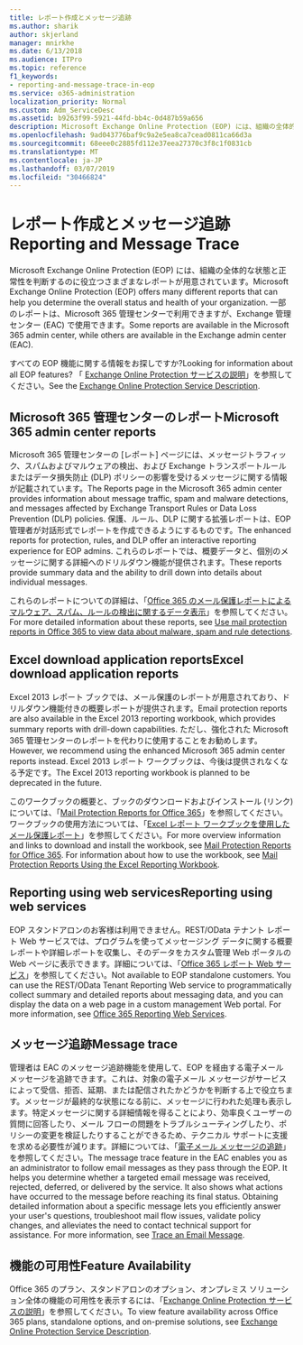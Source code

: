 ```yaml
---
title: レポート作成とメッセージ追跡
ms.author: sharik
author: skjerland
manager: mnirkhe
ms.date: 6/13/2018
ms.audience: ITPro
ms.topic: reference
f1_keywords:
- reporting-and-message-trace-in-eop
ms.service: o365-administration
localization_priority: Normal
ms.custom: Adm_ServiceDesc
ms.assetid: b9263f99-5921-44fd-bb4c-0d487b59a656
description: Microsoft Exchange Online Protection (EOP) には、組織の全体的な状態と正常性を判断するのに役立つさまざまなレポートが用意されています。 一部のレポートは、Microsoft 365 管理センターで利用できますが、Exchange 管理センター (EAC) で使用できます。
ms.openlocfilehash: 9ad043776baf9c9a2e5ea8ca7cead0811ca66d3a
ms.sourcegitcommit: 68eee0c2885fd112e37eea27370c3f8c1f0831cb
ms.translationtype: MT
ms.contentlocale: ja-JP
ms.lasthandoff: 03/07/2019
ms.locfileid: "30466824"
---
```

# <a name="reporting-and-message-trace"></a><span data-ttu-id="47ce4-104">レポート作成とメッセージ追跡</span><span class="sxs-lookup"><span data-stu-id="47ce4-104">Reporting and Message Trace</span></span>

<span data-ttu-id="47ce4-105">Microsoft Exchange Online Protection (EOP) には、組織の全体的な状態と正常性を判断するのに役立つさまざまなレポートが用意されています。</span><span class="sxs-lookup"><span data-stu-id="47ce4-105">Microsoft Exchange Online Protection (EOP) offers many different reports that can help you determine the overall status and health of your organization.</span></span> <span data-ttu-id="47ce4-106">一部のレポートは、Microsoft 365 管理センターで利用できますが、Exchange 管理センター (EAC) で使用できます。</span><span class="sxs-lookup"><span data-stu-id="47ce4-106">Some reports are available in the Microsoft 365 admin center, while others are available in the Exchange admin center (EAC).</span></span>
  
<span data-ttu-id="47ce4-107">すべての EOP 機能に関する情報をお探しですか?</span><span class="sxs-lookup"><span data-stu-id="47ce4-107">Looking for information about all EOP features?</span></span> <span data-ttu-id="47ce4-108">「 [Exchange Online Protection サービスの説明](exchange-online-protection-service-description.md)」を参照してください。</span><span class="sxs-lookup"><span data-stu-id="47ce4-108">See the [Exchange Online Protection Service Description](exchange-online-protection-service-description.md).</span></span>
  
## <a name="microsoft-365-admin-center-reports"></a><span data-ttu-id="47ce4-109">Microsoft 365 管理センターのレポート</span><span class="sxs-lookup"><span data-stu-id="47ce4-109">Microsoft 365 admin center reports</span></span>
<span data-ttu-id="47ce4-110"><a name="BKMK_office365admincenterreports"> </a></span><span class="sxs-lookup"><span data-stu-id="47ce4-110"></span></span>

<span data-ttu-id="47ce4-111">Microsoft 365 管理センターの [レポート] ページには、メッセージトラフィック、スパムおよびマルウェアの検出、および Exchange トランスポートルールまたはデータ損失防止 (DLP) ポリシーの影響を受けるメッセージに関する情報が記載されています。</span><span class="sxs-lookup"><span data-stu-id="47ce4-111">The Reports page in the Microsoft 365 admin center provides information about message traffic, spam and malware detections, and messages affected by Exchange Transport Rules or Data Loss Prevention (DLP) policies.</span></span> <span data-ttu-id="47ce4-112">保護、ルール、DLP に関する拡張レポートは、EOP 管理者が対話形式でレポートを作成できるようにするものです。</span><span class="sxs-lookup"><span data-stu-id="47ce4-112">The enhanced reports for protection, rules, and DLP offer an interactive reporting experience for EOP admins.</span></span> <span data-ttu-id="47ce4-113">これらのレポートでは、概要データと、個別のメッセージに関する詳細へのドリルダウン機能が提供されます。</span><span class="sxs-lookup"><span data-stu-id="47ce4-113">These reports provide summary data and the ability to drill down into details about individual messages.</span></span>
  
<span data-ttu-id="47ce4-114">これらのレポートについての詳細は、「[Office 365 のメール保護レポートによるマルウェア、スパム、ルールの検出に関するデータ表示](https://go.microsoft.com/fwlink/p/?LinkID=401102)」を参照してください。</span><span class="sxs-lookup"><span data-stu-id="47ce4-114">For more detailed information about these reports, see [Use mail protection reports in Office 365 to view data about malware, spam and rule detections](https://go.microsoft.com/fwlink/p/?LinkID=401102).</span></span>
  
## <a name="excel-download-application-reports"></a><span data-ttu-id="47ce4-115">Excel download application reports</span><span class="sxs-lookup"><span data-stu-id="47ce4-115">Excel download application reports</span></span>
<span data-ttu-id="47ce4-116"><a name="BKMK_exceldownloadapplicationreports"> </a></span><span class="sxs-lookup"><span data-stu-id="47ce4-116"></span></span>

<span data-ttu-id="47ce4-117">Excel 2013 レポート ブックでは、メール保護のレポートが用意されており、ドリルダウン機能付きの概要レポートが提供されます。</span><span class="sxs-lookup"><span data-stu-id="47ce4-117">Email protection reports are also available in the Excel 2013 reporting workbook, which provides summary reports with drill-down capabilities.</span></span> <span data-ttu-id="47ce4-118">ただし、強化された Microsoft 365 管理センターのレポートを代わりに使用することをお勧めします。</span><span class="sxs-lookup"><span data-stu-id="47ce4-118">However, we recommend using the enhanced Microsoft 365 admin center reports instead.</span></span> <span data-ttu-id="47ce4-119">Excel 2013 レポート ワークブックは、今後は提供されなくなる予定です。</span><span class="sxs-lookup"><span data-stu-id="47ce4-119">The Excel 2013 reporting workbook is planned to be deprecated in the future.</span></span> 
  
<span data-ttu-id="47ce4-p106">このワークブックの概要と、ブックのダウンロードおよびインストール (リンク) については、「[Mail Protection Reports for Office 365](https://go.microsoft.com/fwlink/p/?LinkId=271776)」を参照してください。ワークブックの使用方法については、「[Excel レポート ワークブックを使用したメール保護レポート](https://go.microsoft.com/fwlink/p/?LinkId=285211)」を参照してください。</span><span class="sxs-lookup"><span data-stu-id="47ce4-p106">For more overview information and links to download and install the workbook, see [Mail Protection Reports for Office 365](https://go.microsoft.com/fwlink/p/?LinkId=271776). For information about how to use the workbook, see [Mail Protection Reports Using the Excel Reporting Workbook](https://go.microsoft.com/fwlink/p/?LinkId=285211).</span></span>
  
## <a name="reporting-using-web-services"></a><span data-ttu-id="47ce4-122">Reporting using web services</span><span class="sxs-lookup"><span data-stu-id="47ce4-122">Reporting using web services</span></span>
<span data-ttu-id="47ce4-123"><a name="BKMK_reportingusingwebservices"> </a></span><span class="sxs-lookup"><span data-stu-id="47ce4-123"></span></span>

<span data-ttu-id="47ce4-p107">EOP スタンドアロンのお客様は利用できません。REST/OData テナント レポート Web サービスでは、プログラムを使ってメッセージング データに関する概要レポートや詳細レポートを収集し、そのデータをカスタム管理 Web ポータルの Web ページに表示できます。詳細については、「[Office 365 レポート Web サービス](https://go.microsoft.com/fwlink/?LinkId=279926)」を参照してください。</span><span class="sxs-lookup"><span data-stu-id="47ce4-p107">Not available to EOP standalone customers. You can use the REST/OData Tenant Reporting Web service to programmatically collect summary and detailed reports about messaging data, and you can display the data on a web page in a custom management Web portal. For more information, see [Office 365 Reporting Web Services](https://go.microsoft.com/fwlink/?LinkId=279926).</span></span>
  
## <a name="message-trace"></a><span data-ttu-id="47ce4-127">メッセージ追跡</span><span class="sxs-lookup"><span data-stu-id="47ce4-127">Message trace</span></span>
<span data-ttu-id="47ce4-128"><a name="BKMK_messagetrace"> </a></span><span class="sxs-lookup"><span data-stu-id="47ce4-128"></span></span>

<span data-ttu-id="47ce4-p108">管理者は EAC のメッセージ追跡機能を使用して、EOP を経由する電子メール メッセージを追跡できます。これは、対象の電子メール メッセージがサービスによって受信、拒否、延期、または配信されたかどうかを判断する上で役立ちます。メッセージが最終的な状態になる前に、メッセージに行われた処理も表示します。特定メッセージに関する詳細情報を得ることにより、効率良くユーザーの質問に回答したり、メール フローの問題をトラブルシューティングしたり、ポリシーの変更を検証したりすることができるため、テクニカル サポートに支援を求める必要性が減ります。詳細については、「[電子メール メッセージの追跡](https://go.microsoft.com/fwlink/p/?LinkID=282262)」を参照してください。</span><span class="sxs-lookup"><span data-stu-id="47ce4-p108">The message trace feature in the EAC enables you as an administrator to follow email messages as they pass through the EOP. It helps you determine whether a targeted email message was received, rejected, deferred, or delivered by the service. It also shows what actions have occurred to the message before reaching its final status. Obtaining detailed information about a specific message lets you efficiently answer your user's questions, troubleshoot mail flow issues, validate policy changes, and alleviates the need to contact technical support for assistance. For more information, see [Trace an Email Message](https://go.microsoft.com/fwlink/p/?LinkID=282262).</span></span>
  
## <a name="feature-availability"></a><span data-ttu-id="47ce4-134">機能の可用性</span><span class="sxs-lookup"><span data-stu-id="47ce4-134">Feature Availability</span></span>
<span data-ttu-id="47ce4-135"><a name="BKMK_messagetrace"> </a></span><span class="sxs-lookup"><span data-stu-id="47ce4-135"></span></span>

<span data-ttu-id="47ce4-136">Office 365 のプラン、スタンドアロンのオプション、オンプレミス ソリューション全体の機能の可用性を表示するには、「[Exchange Online Protection サービスの説明](exchange-online-protection-service-description.md)」を参照してください。</span><span class="sxs-lookup"><span data-stu-id="47ce4-136">To view feature availability across Office 365 plans, standalone options, and on-premise solutions, see [Exchange Online Protection Service Description](exchange-online-protection-service-description.md).</span></span>
  

